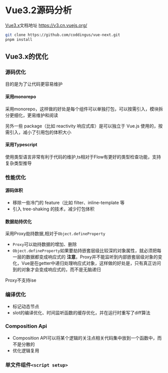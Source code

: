 # Vue3.2源码分析
[Vue3.x](https://v3.cn.vuejs.org)文档地址 https://v3.cn.vuejs.org/
``` bash
git clone https://github.com/coddingus/vue-next.git
pnpm install
```
## Vue3.x的优化
### 源码优化
目的是为了让代码更容易维护
#### 采用monorepo
采用monorepo，这样做的好处是每个组件可以单独打包，可以按需引入，模块拆分更细化，更易维护和阅读

另外一些 package（比如 reactivity 响应式库）是可以独立于 Vue.js 使用的，按需引入，减小了引用包的体积大小
#### 采用Typescript
使用类型语言非常有利于代码的维护,ts相对于Flow有更好的类型检查功能，支持复杂类型推导
### 性能优化
#### 源码体积
* 移除一些冷门的 feature（比如 filter、inline-template 等
* 引入 tree-shaking 的技术，减少打包体积
#### 数据劫持优化
采用Proxy劫持数据,相对于`Object.defineProperty`
* `Proxy`可以劫持数据的增加、删除
* `Object.defineProperty`如果要劫持嵌套层级比较深的对象属性，就必须把每一层的数据都变成响应式的
**注意**，Proxy并不能监听到内部嵌套层级对象的变化，Vue是在getter中递归处理响应式对象，这样做的好处是，只有真正访问到的对象才会变成响应式的，而不是无脑递归

Proxy不支持ise
### 编译优化
* 标记动态节点
* slot的编译优化、时间监听函数的缓存优化，并在运行时重写了diff算法

### Composition Api
* Composition API可以将某个逻辑的关注点相关代码集中放到一个函数中，而不是分散的
* 优化逻辑复用

### 单文件组件`<script setup>`
[<script setup>](https://v3.cn.vuejs.org/api/sfc-script-setup.html)可以减少样板代码是使用
* 更少的样板内容，更简洁的代码。
* 能够使用纯 Typescript 声明 props 和抛出事件。
* 更好的运行时性能 (其模板会被编译成与其同一作用域的渲染函数，没有任何的中间代理)。
* 更好的 IDE 类型推断性能 (减少语言服务器从代码中抽离类型的工作)。

## 目录
* [Vue.js核心组件实现](./Component.md)
* [CompositionAPI]()